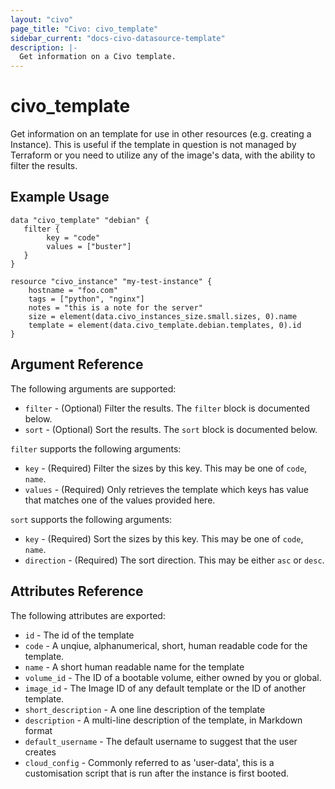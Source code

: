 ```yaml
---
layout: "civo"
page_title: "Civo: civo_template"
sidebar_current: "docs-civo-datasource-template"
description: |-
  Get information on a Civo template.
---
```


# civo\_template

Get information on an template for use in other resources (e.g. creating a Instance).
This is useful if the template in question is not managed by Terraform or 
you need to utilize any of the image's data, with the ability to filter the results.

## Example Usage

```hcl
data "civo_template" "debian" {
   filter {
        key = "code"
        values = ["buster"]
   }
}

resource "civo_instance" "my-test-instance" {
    hostname = "foo.com"
    tags = ["python", "nginx"]
    notes = "this is a note for the server"
    size = element(data.civo_instances_size.small.sizes, 0).name
    template = element(data.civo_template.debian.templates, 0).id
}
```
## Argument Reference

The following arguments are supported:

* `filter` - (Optional) Filter the results.
  The `filter` block is documented below.
* `sort` - (Optional) Sort the results.
  The `sort` block is documented below.

`filter` supports the following arguments:

* `key` - (Required) Filter the sizes by this key. This may be one of `code`,
  `name`.
* `values` - (Required) Only retrieves the template which keys has value that matches
  one of the values provided here.

`sort` supports the following arguments:

* `key` - (Required) Sort the sizes by this key. This may be one of `code`, 
`name`.
* `direction` - (Required) The sort direction. This may be either `asc` or `desc`.


## Attributes Reference

The following attributes are exported:

* `id` - The id of the template
* `code` - A unqiue, alphanumerical, short, human readable code for the template.
* `name` - A short human readable name for the template
* `volume_id` - The ID of a bootable volume, either owned by you or global.
* `image_id` - The Image ID of any default template or the ID of another template.
* `short_description` - A one line description of the template
* `description` - A multi-line description of the template, in Markdown format
* `default_username` - The default username to suggest that the user creates
* `cloud_config` - Commonly referred to as 'user-data', this is a customisation script that is run after
the instance is first booted.

